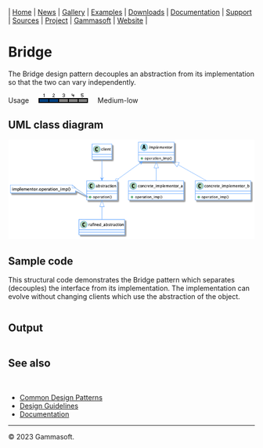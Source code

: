 | [Home](home.md) | [News](news.md) | [Gallery](gallery.md) | [Examples](examples.md) | [Downloads](downloads.md) | [Documentation](documentation.md) | [Support](support.md) | [Sources](https://github.com/gammasoft71/xtd) | [Project](https://sourceforge.net/projects/xtdpro/) | [Gammasoft](gammasoft.md) | [Website](https://gammasoft71.wixsite.com/xtdpro) |

# Bridge

The Bridge design pattern decouples an abstraction from its implementation so that the two can vary independently.

Usage     ![Usage](pictures/usage2.png)     Medium-low

## UML class diagram

![diagram](pictures/diagrams/uml/design_patterns/bridge.png)

## Sample code

This structural code demonstrates the Bridge pattern which separates (decouples) the interface from its implementation. The implementation can evolve without changing clients which use the abstraction of the object.

```c++

```

## Output

```

```

## See also
​
* [Common Design Patterns](common_design_patterns.md)
* [Design Guidelines](design_guidelines.md)
* [Documentation](documentation.md)

______________________________________________________________________________________________

© 2023 Gammasoft.
